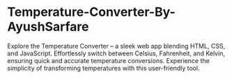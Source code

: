 # Temperature-Converter-By-AyushSarfare
Explore the Temperature Converter – a sleek web app blending HTML, CSS, and JavaScript. Effortlessly switch between Celsius, Fahrenheit, and Kelvin, ensuring quick and accurate temperature conversions. Experience the simplicity of transforming temperatures with this user-friendly tool.
